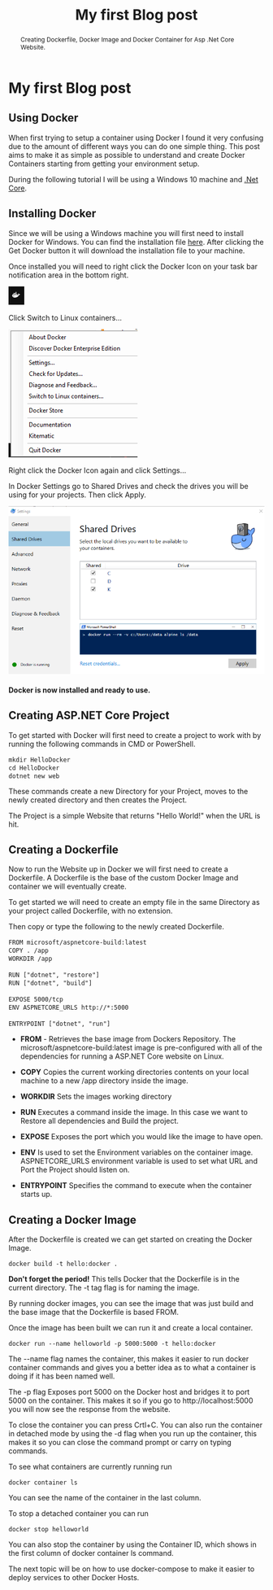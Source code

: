 ﻿---
title: My first Blog post
abstract: Creating Dockerfile, Docker Image and Docker Container for Asp .Net Core Website.
keywords: ''
weblogName: MyWebsite
postId: 1
---
# My first Blog post

## Using Docker

When first trying to setup a container using Docker I found it very confusing due to the amount of different ways you can do one simple thing. This post aims to make it as simple as possible to understand and create Docker Containers starting from getting your environment setup. 

During the following tutorial I will be using a Windows 10 machine and [.Net Core](https://www.microsoft.com/net/core).

## Installing Docker

Since we will be using a Windows machine you will first need to install Docker for Windows. You can find the installation file [here](https://store.docker.com/editions/community/docker-ce-desktop-windows). After clicking the Get Docker button it will download the installation file to your machine.

Once installed you will need to right click the Docker Icon on your task bar notification area in the bottom right.

![](image/dockerimage.png)

Click Switch to Linux containers...

![](image/rightclickdocker.png)

Right click the Docker Icon again and click Settings...

In Docker Settings go to Shared Drives and check the drives you will be using for your projects. Then click Apply.

![](image/sharedDriveSettings.png)

#### Docker is now installed and ready to use.


## Creating ASP.NET Core Project

To get started with Docker will first need to create a project to work with by running the following commands in CMD or PowerShell.

```
mkdir HelloDocker
cd HelloDocker
dotnet new web
```


These commands create a new Directory for your Project, moves to the newly created directory and then creates the Project.

The Project is a simple Website that returns "Hello World!" when the URL is hit.

## Creating a Dockerfile

Now to run the Website up in Docker we will first need to create a Dockerfile. A Dockerfile is the base of the custom Docker Image and container we will eventually create. 

To get started we will need to create an empty file in the same Directory as your project called Dockerfile, with no extension.

Then copy or type the following to the newly created Dockerfile.


```
FROM microsoft/aspnetcore-build:latest
COPY . /app
WORKDIR /app
 
RUN ["dotnet", "restore"]
RUN ["dotnet", "build"]

EXPOSE 5000/tcp
ENV ASPNETCORE_URLS http://*:5000

ENTRYPOINT ["dotnet", "run"]
```

* **FROM** - Retrieves the base image from Dockers Repository. The microsoft/aspnetcore-build:latest
image is pre-configured with all of the dependencies for running a ASP.NET Core website on Linux.

* **COPY** Copies the current working directories contents on your local machine to a new /app directory inside the image.
* **WORKDIR** Sets the images working directory
* **RUN** Executes a command inside the image. In this case we want to Restore all dependencies and Build the project.
* **EXPOSE** Exposes the port which you would like the image to have open.
* **ENV** Is used to set the Environment variables on the container image. ASPNETCORE_URLS environment variable is used to set what URL and Port the Project should listen on.
* **ENTRYPOINT** Specifies the command to execute when the container starts up.

## Creating a Docker Image

After the Dockerfile is created we can get started on creating the Docker Image.


```
docker build -t hello:docker .
```
**Don't forget the period!** This tells Docker that the Dockerfile is in the current directory.
The -t tag flag is for naming the image.

By running docker images, you can see the image that was just build and the base image that the Dockerfile is based FROM.

Once the image has been built we can run it and create a local container.

```
docker run --name helloworld -p 5000:5000 -t hello:docker 
```
The --name flag names the container, this makes it easier to run docker container commands and gives you a better idea as to what a container is doing if it has been named well.

The -p flag Exposes port 5000 on the Docker host and bridges it to port 5000 on the container. This makes it so if you go to http://localhost:5000 you will now see the response from the website.

To close the container you can press Crtl+C. You can also run the container in detached mode by using the -d flag when you run up the container, this makes it so you can close the command prompt or carry on typing commands.

To see what containers are currently running run

```
docker container ls
```
You can see the name of the container in the last column. 

To stop a detached container you can run

```
docker stop helloworld
```
You can also stop the container by using the Container ID, which shows in the first column of docker container ls command.


The next topic will be on how to use docker-compose to make it easier to deploy services to other Docker Hosts.